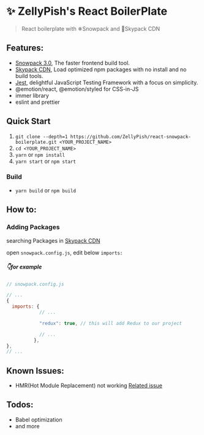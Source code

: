 # ✨ ZellyPish's React BoilerPlate

> React boilerplate with ❄Snowpack and 🚀Skypack CDN 

## Features:
- [Snowpack 3.0](https://www.snowpack.dev/), The faster frontend build tool.
- [Skypack CDN](https://www.skypack.dev/), Load optimized npm packages with no install and no build tools.
- [Jest](https://jestjs.io/), delightful JavaScript Testing Framework with a focus on simplicity.
- @emotion/react, @emotion/styled for CSS-in-JS
- immer library
- eslint and prettier

## Quick Start

1. `git clone --depth=1 https://github.com/ZellyPish/react-snowpack-boilerplate.git <YOUR_PROJECT_NAME>`
2. `cd <YOUR_PROJECT_NAME>`
3. `yarn` or `npm install`
4. `yarn start` or `npm start`

### Build
- `yarn build` or `npm build`

## How to:

### Adding Packages

searching Packages in [Skypack CDN](https://www.skypack.dev/)

open `snowpack.config.js`, edit below `imports:`

##### 👇for example

```js
// snowpack.config.js

// ...
{
  imports: {
            // ...

            "redux": true, // this will add Redux to our project

            // ...
          },
},
// ...
```

## Known Issues:
- HMR(Hot Module Replacement) not working [Related issue](https://github.com/snowpackjs/snowpack/discussions/2334)

## Todos:
- Babel optimization
- and more